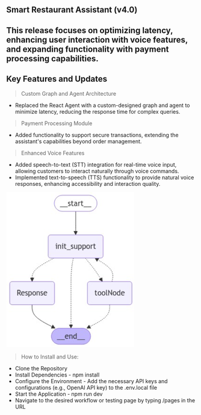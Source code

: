 ## Smart Restaurant Assistant (v4.0)

## This release focuses on optimizing latency, enhancing user interaction with voice features, and expanding functionality with payment processing capabilities.

## Key Features and Updates

>Custom Graph and Agent Architecture
- Replaced the React Agent with a custom-designed graph and agent to minimize latency, reducing the response time for complex queries.

> Payment Processing Module
- Added functionality to support secure transactions, extending the assistant's capabilities beyond order management.

>Enhanced Voice Features

- Added speech-to-text (STT) integration for real-time voice input, allowing customers to interact naturally through voice commands.
- Implemented text-to-speech (TTS) functionality to provide natural voice responses, enhancing accessibility and interaction quality.

![alt text](image.png)

>How to Install and Use:
- Clone the Repository
- Install Dependencies - npm install
- Configure the Environment - Add the necessary API keys and configurations (e.g., OpenAI API key) to the .env.local file
- Start the Application - npm run dev
- Navigate to the desired workflow or testing page by typing /pages in the URL

